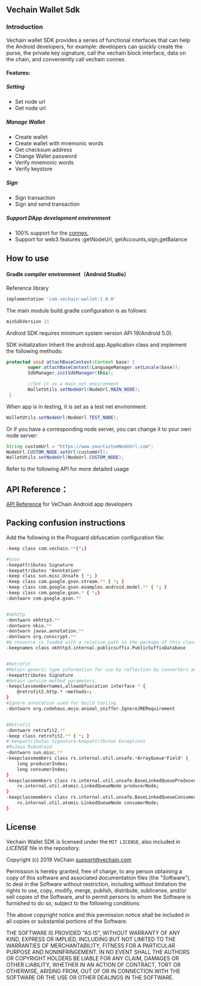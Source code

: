 ## Vechain Wallet Sdk

### Introduction

Vechain wallet SDK provides a series of functional interfaces that can help the Android developers, for example: developers can quickly create the purse, the private key signature, call the vechain block interface, data on the chain, and conveniently call vechain connex.

#### Features:

##### Setting
- Set node url
- Get node url

##### Manage Wallet
- Create wallet
- Create wallet with mnemonic words
- Get checksum address
- Change Wallet password
- Verify mnemonic words
- Verify keystore

##### Sign
- Sign transaction
- Sign and send transaction

##### Support DApp development environment
- 100% support for the [connex.](https://github.com/vechain/connex/blob/master/docs/api.md/)
- Support for web3 features :getNodeUrl, getAccounts,sign,getBalance

## How to use


####  Gradle compiler environment（Android Studio）

Reference library

```groovy
implementation 'com.vechain:wallet:1.0.0'
```

The main module build.gradle configuration is as follows:

```groovy
minSdkVersion 21
```


Android SDK requires minimum system version API 19(Android 5.0).


SDK initialization
Inherit the android.app.Application class and implement the following methods:

```java
protected void attachBaseContext(Context base) {
        super.attachBaseContext(LanguageManager.setLocale(base));
        SdkManager.initSdkManager(this);

        //Set it as a main_net environment
        WalletUtils.setNodeUrl(NodeUrl.MAIN_NODE);
 }
```
When app is in testing, it is set as a test net environment:
```java
WalletUtils.setNodeUrl(NodeUrl.TEST_NODE);
```

Or if you have a corresponding node server, you can change it to your own node server:
```java
String customUrl = "https://www.yourCustomNodeUrl.com";
NodeUrl.CUSTOM_NODE.setUrl(customUrl);
WalletUtils.setNodeUrl(NodeUrl.CUSTOM_NODE);
```

Refer to the following API for more detailed usage





## API Reference：

[API Reference](https://github.com/vechain/wallet-Android-sdk/blob/master/API%20Reference.md) for VeChain Android app developers




## Packing confusion instructions

Add the following in the Proguard obfuscation configuration file:

```bash
-keep class com.vechain.**{*;}

#Gson
-keepattributes Signature
-keepattributes *Annotation*
-keep class sun.misc.Unsafe { *; }
-keep class com.google.gson.stream.** { *; }
-keep class com.google.gson.examples.android.model.** { *; }
-keep class com.google.gson.* { *;}
-dontwarn com.google.gson.**


#okhttp
-dontwarn okhttp3.**
-dontwarn okio.**
-dontwarn javax.annotation.**
-dontwarn org.conscrypt.**
#A resource is loaded with a relative path so the package of this class must be preserved.
-keepnames class okhttp3.internal.publicsuffix.PublicSuffixDatabase


#Retrofit
#Retain generic type information for use by reflection by converters and adapters.
-keepattributes Signature
#Retain service method parameters.
-keepclassmembernames,allowobfuscation interface * {
    @retrofit2.http.* <methods>;
}
#Ignore annotation used for build tooling.
-dontwarn org.codehaus.mojo.animal_sniffer.IgnoreJRERequirement


#Retrofit
-dontwarn retrofit2.**
-keep class retrofit2.** { *; }
#-keepattributes Signature-keepattributes Exceptions
#RxJava RxAndroid
-dontwarn sun.misc.**
-keepclassmembers class rx.internal.util.unsafe.*ArrayQueue*Field* {
    long producerIndex;
    long consumerIndex;
}
-keepclassmembers class rx.internal.util.unsafe.BaseLinkedQueueProducerNodeRef {
    rx.internal.util.atomic.LinkedQueueNode producerNode;
}
-keepclassmembers class rx.internal.util.unsafe.BaseLinkedQueueConsumerNodeRef {
    rx.internal.util.atomic.LinkedQueueNode consumerNode;
}
```





## License

Vechain Wallet SDK is licensed under the ```MIT LICENSE```, also included
in *LICENSE* file in the repository.

Copyright (c) 2019 VeChain <support@vechain.com>

 Permission is hereby granted, free of charge, to any person obtaining a copy
 of this software and associated documentation files (the "Software"), to deal
 in the Software without restriction, including without limitation the rights
 to use, copy, modify, merge, publish, distribute, sublicense, and/or sell
 copies of the Software, and to permit persons to whom the Software is
 furnished to do so, subject to the following conditions:
 
 The above copyright notice and this permission notice shall be included in
 all copies or substantial portions of the Software.
 
 THE SOFTWARE IS PROVIDED "AS IS", WITHOUT WARRANTY OF ANY KIND, EXPRESS OR
 IMPLIED, INCLUDING BUT NOT LIMITED TO THE WARRANTIES OF MERCHANTABILITY,
 FITNESS FOR A PARTICULAR PURPOSE AND NONINFRINGEMENT. IN NO EVENT SHALL THE
 AUTHORS OR COPYRIGHT HOLDERS BE LIABLE FOR ANY CLAIM, DAMAGES OR OTHER
 LIABILITY, WHETHER IN AN ACTION OF CONTRACT, TORT OR OTHERWISE, ARISING FROM,
 OUT OF OR IN CONNECTION WITH THE SOFTWARE OR THE USE OR OTHER DEALINGS IN
 THE SOFTWARE.







